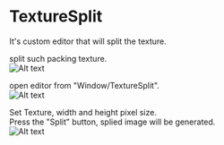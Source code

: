# TextureSplit
It's custom editor that will split the texture.

split such packing texture.  
![Alt text](http://cdn-ak.f.st-hatena.com/images/fotolife/i/iwashigame/20150720/20150720152917.png)  

open editor from "Window/TextureSplit".  
![Alt text](http://cdn-ak.f.st-hatena.com/images/fotolife/i/iwashigame/20150720/20150720153001.png)  

Set Texture, width and height pixel size.   
Press the "Split" button, splied image will be generated.  
![Alt text](http://cdn-ak.f.st-hatena.com/images/fotolife/i/iwashigame/20150720/20150720153005.png)  
